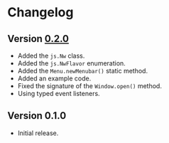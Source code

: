 # Changelog

## Version [0.2.0](https://git.belin.io/cedx/nwjs.hx/compare/v0.1.0...v0.2.0)
- Added the `js.Nw` class.
- Added the `js.NwFlavor` enumeration.
- Added the `Menu.newMenubar()` static method.
- Added an example code.
- Fixed the signature of the `Window.open()` method.
- Using typed event listeners.

## Version 0.1.0
- Initial release.
